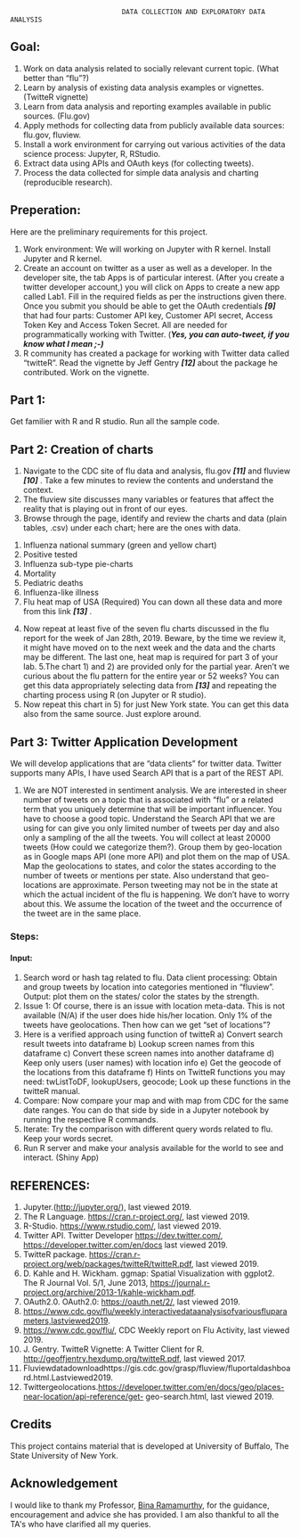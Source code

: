                                 DATA COLLECTION AND EXPLORATORY DATA ANALYSIS
                                
## Goal:
1. Work on data analysis related to socially relevant current topic. (What better than “flu”?)
2. Learn by analysis of existing data analysis examples or vignettes. (TwitteR vignette)
3. Learn from data analysis and reporting examples available in public sources. (Flu.gov)
4. Apply methods for collecting data from publicly available data sources: flu.gov, fluview.
5. Install a work environment for carrying out various activities of the data science process: Jupyter, R,
    RStudio.
6. Extract data using APIs and OAuth keys (for collecting tweets).
7. Process the data collected for simple data analysis and charting (reproducible research).


## Preperation:

Here are the preliminary requirements for this project. 
1. Work environment: We will working on Jupyter with R kernel. Install Jupyter and R kernel.
2. Create an account on twitter as a user as well as a developer. In the developer site, the tab Apps is of particular interest. (After you create a twitter developer account,) you will click on Apps to create a new app called Lab1. Fill in the required fields as per the instructions given there. Once you submit you should be able to get the OAuth credentials 
***[9]*** that had four parts: Customer API key, Customer API secret, Access Token Key and Access Token Secret. All are needed for programmatically working with Twitter. (***Yes, you can auto-tweet, if you know what I mean ;-)***
3. R community has created a package for working with Twitter data called “twitteR”. Read the vignette by Jeff Gentry ***[12]*** about the package he contributed. Work on the vignette.


## Part 1:
Get familier with R and R studio. Run all the sample code.

## Part 2: Creation of charts


1. Navigate to the CDC site of flu data and analysis, flu.gov ***[11]*** and fluview ***[10]*** . Take a few minutes to review the contents and understand the context.
2. The fluview site discusses many variables or features that affect the reality that is playing out in front of our eyes.
3. Browse through the page, identify and review the charts and data (plain tables, .csv) under each chart; here are the ones with data.
  1) Influenza national summary (green and yellow chart)
  2) Positive tested
  3) Influenza sub-type pie-charts
  4) Mortality
  5) Pediatric deaths
  6) Influenza-like illness
  7) Flu heat map of USA (Required)
  You can down all these data and more from this link ***[13]*** .
4. Now repeat at least five of the seven flu charts discussed in the flu report for the week of Jan 28th, 2019. Beware, by the time we review it, it might have moved on to the next week and the data and the charts may be different. The last one, heat map is required for part 3 of your lab.
5.The chart 1) and 2) are provided only for the partial year. Aren’t we curious about the flu pattern for the entire year or 52 weeks? You can get this data appropriately selecting data from ***[13]*** and repeating the charting process using R (on Jupyter or R studio).
6. Now repeat this chart in 5) for just New York state. You can get this data also from the same source. Just explore around.

## Part 3: Twitter Application Development 

We will develop applications that are “data clients” for twitter data. Twitter supports many APIs, I have 
used Search API that is a part of the REST API.
1. We are NOT interested in sentiment analysis. We are interested in sheer number of tweets on a topic that is associated with “flu” or a related term that you uniquely determine that will be important influencer. You have to choose a good topic. Understand the Search API that we are using for can give you only limited number of tweets per day and also only a sampling of the all the tweets. You will collect at least 20000 tweets (How could we categorize them?). Group them by geo-location as in Google maps API (one more API) and plot them on the map of USA. Map the geolocations to states, and color the states according to the number of tweets or mentions per state. Also understand that geo-locations are approximate. Person tweeting may not be in the state at which the actual incident of the flu is happening. We don’t have to worry about this. We assume the location of the tweet and the occurrence of the tweet are in the same place.

###  Steps:

#### Input: 

1. Search word or hash tag related to flu. Data client processing: Obtain and group tweets by location into categories mentioned in “fluview”. Output: plot them on the states/ color the states by the strength.
2. Issue 1: Of course, there is an issue with location meta-data. This is not available (N/A) if the user does hide his/her location. Only 1% of the tweets have geolocations. Then how can we get “set of locations”?
3. Here is a verified approach using function of twitteR
  a) Convert search result tweets into dataframe
  b) Lookup screen names from this dataframe
  c) Convert these screen names into another dataframe
  d) Keep only users (user names) with location info
  e) Get the geocode of the locations from this dataframe
  f) Hints on TwitteR functions you may need: twListToDF, lookupUsers, geocode; Look up these
     functions in the twitteR manual.
4. Compare: Now compare your map and with map from CDC for the same date ranges. You can
   do that side by side in a Jupyter notebook by running the respective R commands.
5. Iterate: Try the comparison with different query words related to flu. Keep your words secret.
6. Run R server and make your analysis available for the world to see and interact. (Shiny App) 

## REFERENCES:
1. Jupyter.(http://jupyter.org/), last viewed 2019.
2. The R Language. https://cran.r-project.org/, last viewed 2019.
3. R-Studio. https://www.rstudio.com/, last viewed 2019.
4. Twitter API. Twitter Developer https://dev.twitter.com/, https://developer.twitter.com/en/docs last
viewed 2019.
5. TwitteR package. https://cran.r-project.org/web/packages/twitteR/twitteR.pdf, last viewed 2019.
6. D. Kahle and H. Wickham. ggmap: Spatial Visualization with ggplot2. The R Journal Vol. 5/1, June 2013, https://journal.r-project.org/archive/2013-1/kahle-wickham.pdf.
7. OAuth2.0. OAuth2.0: https://oauth.net/2/, last viewed 2019.
8. https://www.cdc.gov/flu/weekly,interactivedataanalysisofvariousfluparameters,lastviewed2019.
9. https://www.cdc.gov/flu/, CDC Weekly report on Flu Activity, last viewed 2019.
10. J. Gentry. TwitteR Vignette: A Twitter Client for R. http://geoffjentry.hexdump.org/twitteR.pdf, last
viewed 2017.
11. Fluviewdatadownloadhttps://gis.cdc.gov/grasp/fluview/fluportaldashboard.html.Lastviewed2019.
12. Twittergeolocations.https://developer.twitter.com/en/docs/geo/places-near-location/api-reference/get-
geo-search.html, last viewed 2019.


## Credits

This project contains material that is developed at University of Buffalo, The State University of New York.


## Acknowledgement

I would like to thank my Professor, [Bina Ramamurthy](http://www.buffalo.edu/news/experts/bina-ramamurthy-faculty-expert-blockchain.html), for the  guidance, encouragement and advice she has provided. I am also thankful to all the TA's who have clarified all my queries.

